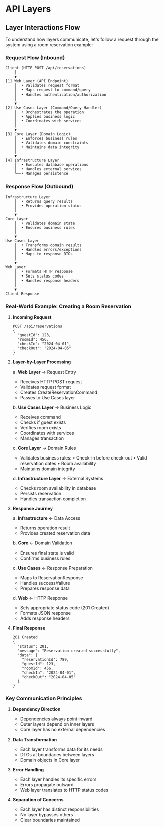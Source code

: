 # API Layers

## Layer Interactions Flow

To understand how layers communicate, let's follow a request through the system using a room reservation example:

### Request Flow (Inbound)

```
Client (HTTP POST /api/reservations)
    │
    ▼
[1] Web Layer (API Endpoint)
    │  • Validates request format
    │  • Maps request to command/query
    │  • Handles authentication/authorization
    │
    ▼
[2] Use Cases Layer (Command/Query Handler)
    │  • Orchestrates the operation
    │  • Applies business logic
    │  • Coordinates with services
    │
    ▼
[3] Core Layer (Domain Logic)
    │  • Enforces business rules
    │  • Validates domain constraints
    │  • Maintains data integrity
    │
    ▼
[4] Infrastructure Layer
    │  • Executes database operations
    │  • Handles external services
    └──• Manages persistence
```

### Response Flow (Outbound)

```
Infrastructure Layer
    │  • Returns query results
    │  • Provides operation status
    │
    ▼
Core Layer
    │  • Validates domain state
    │  • Ensures business rules
    │
    ▼
Use Cases Layer
    │  • Transforms domain results
    │  • Handles errors/exceptions
    │  • Maps to response DTOs
    │
    ▼
Web Layer
    │  • Formats HTTP response
    │  • Sets status codes
    │  • Handles response headers
    │
    ▼
Client Response
```

### Real-World Example: Creating a Room Reservation

1. **Incoming Request**
   ```
   POST /api/reservations
   {
     "guestId": 123,
     "roomId": 456,
     "checkIn": "2024-04-01",
     "checkOut": "2024-04-05"
   }
   ```

2. **Layer-by-Layer Processing**

   a. **Web Layer** -> Request Entry
      - Receives HTTP POST request
      - Validates request format
      - Creates CreateReservationCommand
      - Passes to Use Cases layer

   b. **Use Cases Layer** -> Business Logic
      - Receives command
      - Checks if guest exists
      - Verifies room exists
      - Coordinates with services
      - Manages transaction

   c. **Core Layer** -> Domain Rules
      - Validates business rules:
        • Check-in before check-out
        • Valid reservation dates
        • Room availability
      - Maintains domain integrity

   d. **Infrastructure Layer** -> External Systems
      - Checks room availability in database
      - Persists reservation
      - Handles transaction completion

3. **Response Journey**

   a. **Infrastructure** <- Data Access
      - Returns operation result
      - Provides created reservation data

   b. **Core** <- Domain Validation
      - Ensures final state is valid
      - Confirms business rules

   c. **Use Cases** <- Response Preparation
      - Maps to ReservationResponse
      - Handles success/failure
      - Prepares response data

   d. **Web** <- HTTP Response
      - Sets appropriate status code (201 Created)
      - Formats JSON response
      - Adds response headers

4. **Final Response**
   ```
   201 Created
   {
     "status": 201,
     "message": "Reservation created successfully",
     "data": {
       "reservationId": 789,
       "guestId": 123,
       "roomId": 456,
       "checkIn": "2024-04-01",
       "checkOut": "2024-04-05"
     }
   }
   ```

### Key Communication Principles

1. **Dependency Direction**
   - Dependencies always point inward
   - Outer layers depend on inner layers
   - Core layer has no external dependencies

2. **Data Transformation**
   - Each layer transforms data for its needs
   - DTOs at boundaries between layers
   - Domain objects in Core layer

3. **Error Handling**
   - Each layer handles its specific errors
   - Errors propagate outward
   - Web layer translates to HTTP status codes

4. **Separation of Concerns**
   - Each layer has distinct responsibilities
   - No layer bypasses others
   - Clear boundaries maintained
